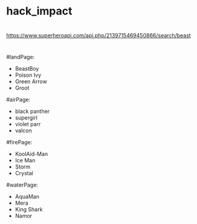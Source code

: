 # hack_impact 
#
https://www.superheroapi.com/api.php/2139715469450866/search/beast
#
#landPage:
- BeastBoy 
- Poison Ivy 
- Green Arrow 
- Groot

#airPage: 
- black panther
- supergirl
- violet parr 
- valcon

#firePage: 
- KoolAid-Man
- Ice Man 
- Storm
- Crystal

#waterPage: 
- AquaMan
- Mera
- King Shark
- Namor